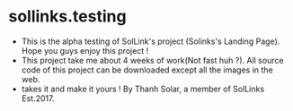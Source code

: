 # sollinks.testing
- This is the alpha testing of SolLink's project (Solinks's Landing Page). Hope you guys enjoy this project !
- This project take me about 4 weeks of work(Not fast huh ?). All source code of this project can be downloaded except all the images in the web.
- takes it and make it yours !
By Thanh Solar, a member of SolLinks
Est.2017.
